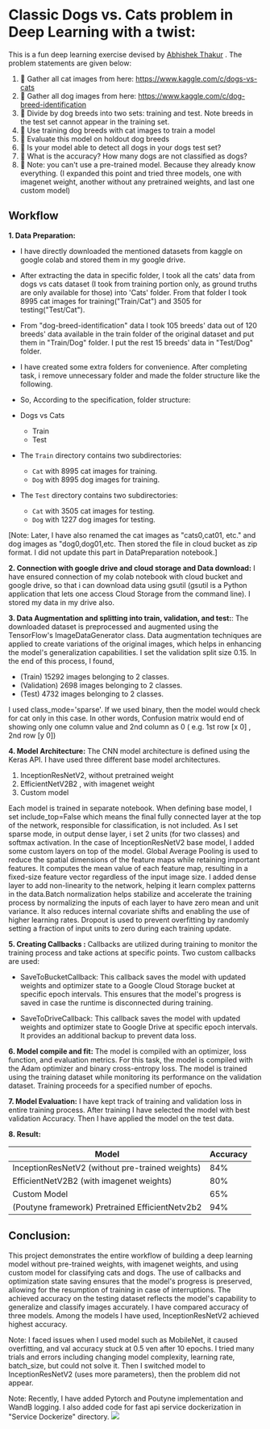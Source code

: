 # Classic Dogs vs. Cats problem in Deep Learning with a twist:

This is a fun deep learning exercise devised by [Abhishek Thakur](https://www.linkedin.com/posts/abhi1thakur_deeplearning-datascience-machinelearning-activity-6797082719605010432-Ne3H) . The problem statements are given below:

1. 🔵 Gather all cat images from here: https://www.kaggle.com/c/dogs-vs-cats
2. 🔵 Gather all dog images from here: https://www.kaggle.com/c/dog-breed-identification
3. 🔵 Divide by dog breeds into two sets: training and test. Note breeds in the test set cannot appear in the training set.
4. 🔵 Use training dog breeds with cat images to train a model
5. 🔵 Evaluate this model on holdout dog breeds
6. 🔵 Is your model able to detect all dogs in your dogs test set?
7. 🔵 What is the accuracy? How many dogs are not classified as dogs?
8. 🔵 Note: you can't use a pre-trained model. Because they already know everything. (I expanded this point and tried three models, one with imagenet weight, another without any pretrained weights, and last one custom model)

## Workflow

**1. Data Preparation:**

- I have directly downloaded the mentioned datasets from kaggle on google colab and stored them in my google drive.

- After extracting the data in specific folder, I took all the cats' data from dogs vs cats dataset (I took from training portion only, as ground truths are only available for those) into 'Cats' folder. From that folder I took 8995 cat images for training("Train/Cat") and 3505 for testing("Test/Cat").

- From "dog-breed-identification" data I took 105 breeds' data out of 120 breeds' data available in the train folder of the original dataset and put them in "Train/Dog" folder. I put the rest 15 breeds' data in "Test/Dog" folder.

- I have created some extra folders for convenience. After completing task, i remove unnecessary folder and made the folder structure like the following.

- So, According to the specification, folder structure:

- Dogs vs Cats

  - Train
  - Test

- The `Train` directory contains two subdirectories:

  - `Cat` with 8995 cat images for training.
  - `Dog` with 8995 dog images for training.

- The `Test` directory contains two subdirectories:
  - `Cat` with 3505 cat images for testing.
  - `Dog` with 1227 dog images for testing.

[Note: Later, I have also renamed the cat images as "cats0,cat01, etc." and dog images as "dog0,dog01,etc. Then stored the file in cloud bucket as zip format. I did not update this part in DataPreparation notebook.]

**2. Connection with google drive and cloud storage and Data download:** I have ensured connection of my colab notebook with cloud bucket and google drive, so that i can download data using gsutil (gsutil is a Python application that lets one access Cloud Storage from the command line). I stored my data in my drive also.

**3. Data Augmentation and splitting into train, validation, and test:**: The downloaded dataset is preprocessed and augmented using the TensorFlow's ImageDataGenerator class. Data augmentation techniques are applied to create variations of the original images, which helps in enhancing the model's generalization capabilities. I set the validation split size 0.15. In the end of this process, I found,

- (Train) 15292 images belonging to 2 classes.
- (Validation) 2698 images belonging to 2 classes.
- (Test) 4732 images belonging to 2 classes.

I used class_mode='sparse'. If we used binary, then the model would check for cat only in this case. In other words, Confusion matrix would end of showing only one column value and 2nd column as 0 ( e.g. 1st row [x 0] , 2nd row [y 0])

**4. Model Architecture:** The CNN model architecture is defined using the Keras API. I have used three different base model architectures.

1. InceptionResNetV2, without pretrained weight
2. EfficientNetV2B2 , with imagenet weight
3. Custom model

Each model is trained in separate notebook. When defining base model, I set include_top=False which means the final fully connected layer at the top of the network, responsible for classification, is not included. As I set sparse mode, in output dense layer, i set 2 units (for two classes) and softmax activation. In the case of InceptionResNetV2 base model, I added some custom layers on top of the model. Global Average Pooling is used to reduce the spatial dimensions of the feature maps while retaining important features. It computes the mean value of each feature map, resulting in a fixed-size feature vector regardless of the input image size. I added dense layer to add non-linearity to the network, helping it learn complex patterns in the data.Batch normalization helps stabilize and accelerate the training process by normalizing the inputs of each layer to have zero mean and unit variance. It also reduces internal covariate shifts and enabling the use of higher learning rates. Dropout is used to prevent overfitting by randomly setting a fraction of input units to zero during each training update.

**5. Creating Callbacks :** Callbacks are utilized during training to monitor the training process and take actions at specific points. Two custom callbacks are used:

- SaveToBucketCallback: This callback saves the model with updated weights and optimizer state to a Google Cloud Storage bucket at specific epoch intervals. This ensures that the model's progress is saved in case the runtime is disconnected during training.

- SaveToDriveCallback: This callback saves the model with updated weights and optimizer state to Google Drive at specific epoch intervals. It provides an additional backup to prevent data loss.

**6. Model compile and fit:** The model is compiled with an optimizer, loss function, and evaluation metrics. For this task, the model is compiled with the Adam optimizer and binary cross-entropy loss. The model is trained using the training dataset while monitoring its performance on the validation dataset. Training proceeds for a specified number of epochs.

**7. Model Evaluation:** I have kept track of training and validation loss in entire training process. After training I have selected the model with best validation Accuracy. Then I have applied the model on the test data.

**8. Result:**

| Model                                             | Accuracy |
| -----------------------------------------------   | -------- |
| InceptionResNetV2 (without pre-trained weights)   | 84%      |
| EfficientNetV2B2 (with imagenet weights)          | 80%      |
| Custom Model                                      | 65%      |
| (Poutyne framework) Pretrained EfficientNetv2b2   | 94%      |


## Conclusion:

This project demonstrates the entire workflow of building a deep learning model without pre-trained weights, with imagenet weights, and using custom model for classifying cats and dogs. The use of callbacks and optimization state saving ensures that the model's progress is preserved, allowing for the resumption of training in case of interruptions. The achieved accuracy on the testing dataset reflects the model's capability to generalize and classify images accurately. I have compared accuracy of three models. Among the models I have used, InceptionResNetV2 achieved highest accuracy.

Note: I faced issues when I used model such as MobileNet, it caused overfitting, and val accuracy stuck at 0.5 ven after 10 epochs. I tried many trials and errors including changing model complexity, learning rate, batch_size, but could not solve it. Then I switched model to InceptionResNetV2 (uses more parameters), then the problem did not appear. 

Note: Recently, I have added Pytorch and Poutyne implementation and WandB logging. I also added code for fast api service dockerization in "Service Dockerize" directory.
![](cat-dog-api)


